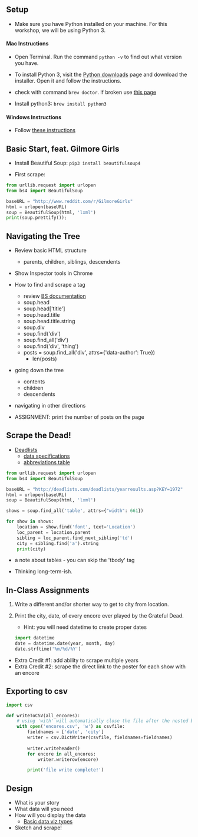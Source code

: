 ## Setup
* Make sure you have Python installed on your machine. For this workshop, we will be using Python 3. 

#### Mac Instructions
* Open Terminal. Run the command `python -v` to find out what version you have.

* To install Python 3, visit the [Python downloads](https://www.python.org/downloads/) page and download the installer. Open it and follow the instructions.

* check with command `brew doctor`. If broken use [this page](https://www.digitalocean.com/community/tutorials/how-to-install-python-3-and-set-up-a-local-programming-environment-on-macos)

* Install python3: `brew install python3`


#### Windows Instructions
* Follow [these instructions](https://docs.python.org/3/using/windows.html)


## Basic Start, feat. Gilmore Girls
* Install Beautiful Soup: `pip3 install beautifulsoup4`

* First scrape:
```python
from urllib.request import urlopen
from bs4 import BeautifulSoup

baseURL = "http://www.reddit.com/r/GilmoreGirls"
html = urlopen(baseURL)
soup = BeautifulSoup(html, 'lxml')
print(soup.prettify());
```

## Navigating the Tree 
* Review basic HTML structure
	* parents, children, siblings, descendents
* Show Inspector tools in Chrome
* How to find and scrape a tag
	* review [BS documentation](https://www.crummy.com/software/BeautifulSoup/bs4/doc/)
  * soup.head
  * soup.head['title']
  * soup.head.title
  * soup.head.title.string
  * soup.div
  * soup.find('div')
  * soup.find_all('div')
  * soup.find('div', 'thing')
  * posts = soup.find_all('div', attrs={'data-author': True})
  	* len(posts)
* going down the tree
	* contents
	* children
	* descendents
* navigating in other directions

* ASSIGNMENT: print the number of posts on the page

## Scrape the Dead!
* [Deadlists](http://deadlists.com/deadlists/yearresults.asp?KEY=1972)
	* [data specifications](http://www.deadlists.com/dlsite/dataspec.html)
	* [abbreviations table](http://deadlists.com/deadlists/symbols.htm)

```python
from urllib.request import urlopen
from bs4 import BeautifulSoup

baseURL = "http://deadlists.com/deadlists/yearresults.asp?KEY=1972"
html = urlopen(baseURL)
soup = BeautifulSoup(html, 'lxml')

shows = soup.find_all('table', attrs={"width": 661})

for show in shows:
	location = show.find('font', text='Location')
	loc_parent = location.parent 
	sibling = loc_parent.find_next_sibling('td')
	city = sibling.find('a').string
	print(city)
```
* a note about tables - you can skip the 'tbody' tag

* Thinking long-term-ish.

## In-Class Assignments 
1. Write a different and/or shorter way to get to city from location. 

2. Print the city, date, of every encore ever played by the Grateful Dead.

	* Hint: you will need datetime to create proper dates
	```python
	import datetime
	date = datetime.date(year, month, day)
	date.strftime('%m/%d/%Y')
	```
* Extra Credit #1: add ability to scrape multiple years
* Extra Credit #2: scrape the direct link to the poster for each show with an encore

## Exporting to csv
```python
import csv

def writeToCSV(all_encores):
	# using 'with' will automatically close the file after the nested block of code
	with open('encores.csv', 'w') as csvfile:
		fieldnames = ['date', 'city']
		writer = csv.DictWriter(csvfile, fieldnames=fieldnames)
		
		writer.writeheader()
		for encore in all_encores:
			writer.writerow(encore)

		print('file write complete!')
```

## Design
* What is your story
* What data will you need
* How will you display the data
	* [Basic data viz types](http://www.datavizcatalogue.com/)
* Sketch and scrape!



